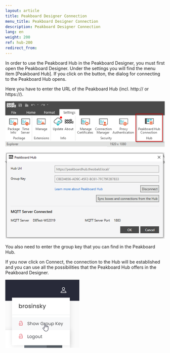 ```yaml
---
layout: article
title: Peakboard Designer Connection 
menu_title: Peakboard Designer Connection  
description: Peakboard Designer Connection  
lang: en
weight: 200
ref: hub-200
redirect_from:
---
```


In order to use the Peakboard Hub in the Peakboard Designer, you must first open the Peakboard Designer. 
Under the settings you will find the menu item [Peakboard Hub]. 
If you click on the button, the dialog for connecting to the Peakboard Hub opens. 

Here you have to enter the URL of the Peakboard Hub (incl. http:// or https://). 

![Availability Overview](/assets/images/hub/hub_connecttodesigner1.png) 

![Availability Overview](/assets/images/hub/hub_connecttodesigner2.png) 

You also need to enter the group key that you can find in the Peakboard Hub. 

If you now click on Connect, the connection to the Hub will be established and you can use all the possibilities that the Peakboard Hub offers in the Peakboard Designer. 

![Availability Overview](/assets/images/hub/hub_connecttodesigner3.png) 